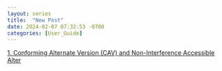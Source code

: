 ```yaml
---
layout: series
title:  "New Post"
date: 2024-02-07 07:32:53 -0700
categories: [User_Guide]
---
```



<div class="d-flex align-items-center">
  <div class="ms-auto" aria-hidden="true"><a href="{{ site.url }}/user_guide/CAVs.html"
  class="btn btn-md btn-success">1. Conforming Alternate Version (CAV) and Non-Interference Accessible Alter</a></div>
</div>
